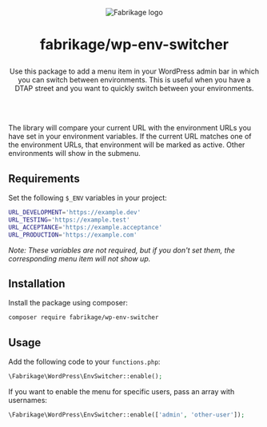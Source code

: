 <p align="center"><picture>
  <source media="(prefers-color-scheme: dark)" srcset="https://fabrikage.nl/assets/img/logo-alt.svg">
  <img alt="Fabrikage logo" src="https://fabrikage.nl/assets/img/logo.svg">
</picture></p>

# <p align="center">fabrikage/wp-env-switcher</p>

<p align="center">Use this package to add a menu item in your WordPress admin bar in which you can switch between environments. This is useful when you have a DTAP street and you want to quickly switch between your environments.</p>

\
&nbsp;

The library will compare your current URL with the environment URLs you have set in your environment variables. If the current URL matches one of the environment URLs, that environment will be marked as active. Other environments will show in the submenu.

## Requirements

Set the following `$_ENV` variables in your project:

```bash
URL_DEVELOPMENT='https://example.dev'
URL_TESTING='https://example.test'
URL_ACCEPTANCE='https://example.acceptance'
URL_PRODUCTION='https://example.com'
```

*Note: These variables are not required, but if you don't set them, the corresponding menu item will not show up.*

## Installation

Install the package using composer:

```bash
composer require fabrikage/wp-env-switcher
```

## Usage

Add the following code to your `functions.php`:

```php
\Fabrikage\WordPress\EnvSwitcher::enable();
```

If you want to enable the menu for specific users, pass an array with usernames:

```php
\Fabrikage\WordPress\EnvSwitcher::enable(['admin', 'other-user']);
```

